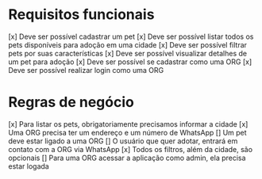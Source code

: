 # Requisitos funcionais
[x] Deve ser possível cadastrar um pet
[x] Deve ser possível listar todos os pets disponíveis para adoção em uma cidade
[x] Deve ser possível filtrar pets por suas características
[x] Deve ser possível visualizar detalhes de um pet para adoção
[x] Deve ser possível se cadastrar como uma ORG
[x] Deve ser possível realizar login como uma ORG

# Regras de negócio
[x] Para listar os pets, obrigatoriamente precisamos informar a cidade
[x] Uma ORG precisa ter um endereço e um número de WhatsApp
[] Um pet deve estar ligado a uma ORG
[] O usuário que quer adotar, entrará em contato com a ORG via WhatsApp
[x] Todos os filtros, além da cidade, são opcionais
[] Para uma ORG acessar a aplicação como admin, ela precisa estar logada